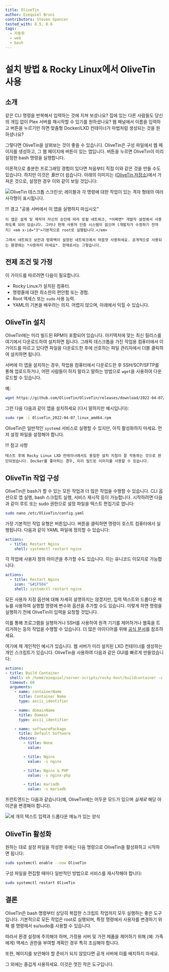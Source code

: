 ```yaml
---
title: OliveTin
author: Ezequiel Bruni
contributors: Steven Spencer
tested_with: 8.5, 8.6
tags:
  - 자동화
  - web
  - bash
---
```


# 설치 방법 & Rocky Linux에서 OliveTin 사용

## 소개

같은 CLI 명령을 반복해서 입력하는 것에 지쳐 보셨나요? 집에 있는 다른 사람들도 당신의 개입 없이 Plex 서버를 재시작할 수 있기를 원하셨나요? 웹 패널에서 이름을 입력하고 버튼을 누르기만 하면 맞춤형 Docker/LXD 컨테이너가 마법처럼 생성되는 것을 원하셨나요?

그렇다면 OliveTin을 살펴보는 것이 좋을 수 있습니다. OliveTin은 구성 파일에서 웹 페이지를 생성하고, 그 웹 페이지에 버튼이 있는 앱입니다. 버튼을 누르면 OliveTin이 미리 설정한 bash 명령을 실행합니다.

이론적으로 충분한 프로그래밍 경험이 있다면 처음부터 직접 이와 같은 것을 만들 수도 있습니다. 하지만 이것은 *훨씬* 더 쉽습니다. 아래의 이미지는 ([OliveTin 저장소](https://github.com/OliveTin/OliveTin))에서 가져온 것으로, 설정한 경우 이와 같이 보일 것입니다:

![OliveTin 데스크톱 스크린샷; 레이블과 각 명령에 대한 작업이 있는 격자 형태의 여러 사각형이 표시됩니다.](olivetin/screenshotDesktop.png)

!!! 경고 "공용 서버에서 이 앱을 실행하지 마십시오"

    이 앱은 설계 및 제작자 자신의 승인에 따라 로컬 네트워크, *어쩌면* 개발자 설정에서 사용하도록 되어 있습니다. 그러나 현재 사용자 인증 시스템이 없으며 (개발자가 수정하기 전까지) <em x-id="3">기본적으로 root로 실행됩니다.</em>
    
    그래서 네트워크 보안과 방화벽이 설정된 네트워크에서 마음껏 사용하세요. 공개적으로 사용되는 환경에는 *사용하지 마세요*. 현재로서는 그렇습니다.

## 전제 조건 및 가정

이 가이드를 따르려면 다음이 필요합니다.

* Rocky Linux가 설치된 컴퓨터.
* 명령줄에 대한 최소한의 편안함 또는 경험.
* Root 액세스 또는 `sudo` 사용 능력.
* YAML의 기본을 배우려는 의지. 어렵지 않으며, 아래에서 익힐 수 있습니다.

## OliveTin 설치

OliveTin에는 미리 빌드된 RPM이 포함되어 있습니다. 아키텍처에 맞는 최신 릴리스를 여기에서 다운로드하여 설치하면 됩니다. 그래픽 데스크톱을 가진 작업용 컴퓨터에서 이 가이드를 따르고 있다면 파일을 다운로드한 후에 선호하는 파일 관리자에서 더블 클릭하여 설치하면 됩니다.

서버에 이 앱을 설치하는 경우, 작업용 컴퓨터에서 다운로드한 후 SSH/SCP/SFTP를 통해 업로드하거나, 어떤 사람들이 하지 말라고 말하는 방법으로 `wget`을 사용하여 다운로드할 수 있습니다.

예:

```bash
wget https://github.com/OliveTin/OliveTin/releases/download/2022-04-07/OliveTin_2022-04-07_linux_amd64.rpm
```

그런 다음 다음과 같이 앱을 설치하세요 (다시 말하지만 예시입니다):

```bash
sudo rpm -i OliveTin_2022-04-07_linux_amd64.rpm
```

OliveTin은 일반적인 `systemd` 서비스로 실행할 수 있지만, 아직 활성화하지 마세요. 먼저 설정 파일을 설정해야 합니다.

!!! 참고 사항

    테스트 후에 Rocky Linux LXD 컨테이너에서도 동일한 설치 지침이 잘 작동하는 것으로 판단되었습니다. Docker를 좋아하는 경우, 미리 빌드된 이미지를 사용할 수 있습니다.

## OliveTin 작업 구성

OliveTin은 bash가 할 수 있는 모든 작업과 더 많은 작업을 수행할 수 있습니다. CLI 옵션으로 앱 실행, bash 스크립트 실행, 서비스 재시작 등이 가능합니다. 시작하려면 다음과 같이 루트 또는 sudo 권한으로 설정 파일을 텍스트 편집기로 엽니다:

```bash
sudo nano /etc/OliveTin/config.yaml
```

가장 기본적인 작업 유형은 버튼입니다. 버튼을 클릭하면 명령이 호스트 컴퓨터에서 실행됩니다. 다음과 같이 YAML 파일에 정의할 수 있습니다:

```yaml
actions:
  - title: Restart Nginx
    shell: systemctl restart nginx
```

각 작업에 사용자 정의 아이콘을 추가할 수도 있습니다. 이는 유니코드 이모지로 가능합니다:

```yaml
actions:
  - title: Restart Nginx
    icon: "&#1F504"
    shell: systemctl restart nginx
```

모든 사용자 지정 옵션에 대해 자세히 설명하지는 않겠지만, 입력 텍스트와 드롭다운 메뉴를 사용하여 실행할 명령에 변수와 옵션을 추가할 수도 있습니다. 이렇게 하면 명령을 실행하기 전에 OliveTin이 입력을 요청할 것입니다.

이를 통해 프로그램을 실행하거나 SSH를 사용하여 원격 기기를 제어하거나 웹훅을 트리거하는 등의 작업을 수행할 수 있습니다. 더 많은 아이디어를 위해 [공식 문서](https://docs.olivetin.app/actions.html)를 참조하세요.

여기에 제 개인적인 예시가 있습니다. 웹 서버가 미리 설치된 LXD 컨테이너를 생성하는 개인 스크립트가 있습니다. OliveTin을 사용하여 다음과 같은 GUI를 빠르게 만들었습니다:

```yaml
actions:
- title: Build Container
  shell: sh /home/ezequiel/server-scripts/rocky-host/buildcontainer -c {{ containerName }} -d {{ domainName }} {{ softwarePackage }}
  timeout: 60
  arguments:
    - name: containerName
      title: Container Name
      type: ascii_identifier

    - name: domainName
      title: Domain
      type: ascii_identifier

    - name: softwarePackage
      title: Default Software
      choices:
        - title: None
          value:

        - title: Nginx
          value: -s nginx

        - title: Nginx & PHP
          value: -s nginx-php

        - title: mariadb
          value: -s mariadb
```

프런트엔드는 다음과 같습니다(예, OliveTin에는 어두운 모드가 있으며 *실제로* 해당 아이콘을 변경해야 합니다).

![세 개의 텍스트 입력과 드롭다운 메뉴가 있는 양식](olivetin/containeraction.png)

## OliveTin 활성화

원하는 대로 설정 파일을 작성한 후에는 다음 명령으로 OliveTin을 활성화하고 시작하면 됩니다:

```bash
sudo systemctl enable --now OliveTin
```

구성 파일을 편집할 때마다 일반적인 방법으로 서비스를 재시작해야 합니다:

```bash
sudo systemctl restart OliveTin
```

## 결론

OliveTin은 bash 명령부터 상당히 복잡한 스크립트 작업까지 모두 실행하는 좋은 도구입니다. 기본적으로 모든 작업은 root로 실행되며, 특정 명령에서 사용자를 변경하기 위해 셸 명령에서 su/sudo를 사용할 수 있습니다.

따라서 환경 설정에 주의해야 하며, 가정용 서버 및 가전 제품을 제어하기 위해 (예: 가족에게) 액세스 권한을 부여할 계획인 경우 특히 조심해야 합니다.

또한, 페이지를 보안해야 할 준비가 되지 않았다면 공개 서버에 이를 배치하지 마세요.

그 외에는 즐겁게 사용하세요. 이것은 멋진 작은 도구입니다.
